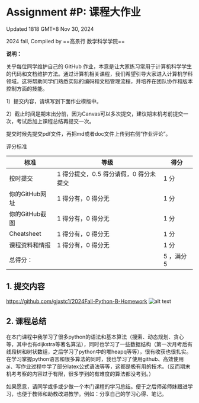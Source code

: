 # Assignment #P: 课程大作业

Updated 1818 GMT+8 Nov 30, 2024

2024 fall, Complied by ==高景行 数学科学学院==



**说明：**

关乎每位同学维护自己的 GitHub 作业，本意是让大家练习常用于计算机科学学生的代码和文档维护方法。通过计算机相关课程，我们希望引导大家进入计算机学科领域。这将帮助同学们熟悉实际的编码和文档管理流程，并培养在团队协作和版本控制方面的技能。

1）提交内容，请填写到下面作业模版中。

2）截止时间是期末出分前，因为Canvas可以多次提交，建议期末机考前提交一次，考试后加上课程总结再提交一次。

提交时候先提交pdf文件，再把md或者doc文件上传到右侧“作业评论”。



评分标准

| 标准           | 等级                                   | 得分       |
| -------------- | -------------------------------------- | ---------- |
| 按时提交       | 1 得分提交，0.5 得分请假，0 得分未提交 | 1 分       |
| 你的GitHub网址 | 1 得分有，0 得分无                     | 1 分       |
| 你的GitHub截图 | 1 得分有，0 得分无                     | 1 分       |
| Cheatsheet     | 1 得分有，0 得分无                     | 1 分       |
| 课程资料和情报 | 1 得分有，0 得分无                     | 1 分       |
| 总得分：       |                                        | 5 ，满分 5 |



## 1. 提交内容
https://github.com/gjxstc1/2024Fall-Python-B-Homework
![alt text](WeChat76698b95bbc19d52e28662dab5b971c1-1.jpg)


## 2. 课程总结

在本门课程中我学习了很多python的语法和基本算法（搜索、动态规划、贪心等，其中也有dijkstra等著名算法），同时也学习了一些数据结构（第一次月考后有线段树和树状数组，之后学习了python中的堆heapq等等），很有收获也很扎实。在学习掌握python语言和很多算法的同时，我也学习了使用github、高效使用ai、写作业过程中学了部分latex公式语法等等，这都是极有用的技术。（反而期末机考考察的内容过于有限，很多学到的有难度的算法都没考到。）

如果愿意，请同学或多或少做一个本门课程的学习总结。便于之后师弟师妹跟进学习，也便于教师和助教改进教学。例如：分享自己的学习心得、笔记。

